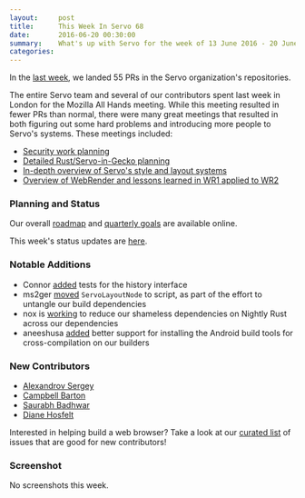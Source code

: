 ```yaml
---
layout:     post
title:      This Week In Servo 68
date:       2016-06-20 00:30:00
summary:    What's up with Servo for the week of 13 June 2016 - 20 June 2016
categories:
---
```


In the [last week](https://github.com/pulls?page=1&q=is%3Apr+is%3Amerged+closed%3A2016-06-13..2016-06-20+user%3Aservo), we landed 55 PRs in the Servo organization's repositories.

The entire Servo team and several of our contributors spent last week in London for the Mozilla All Hands meeting. While this meeting resulted in fewer PRs than normal, there were many great meetings that resulted in both figuring out some hard problems and introducing more people to Servo's systems. These meetings included:

 - [Security work planning](https://github.com/servo/servo/wiki/London-Security)
 - [Detailed Rust/Servo-in-Gecko planning](https://github.com/servo/servo/wiki/London-Oxidation)
 - [In-depth overview of Servo's style and layout systems](https://github.com/servo/servo/wiki/Layout-Overview)
 - [Overview of WebRender and lessons learned in WR1 applied to WR2](https://github.com/servo/servo/wiki/Webrender-Overview)

### Planning and Status

Our overall [roadmap](https://github.com/servo/servo/wiki/Roadmap) and [quarterly goals](https://docs.google.com/document/d/1JMOtVkRtb-s7auoQdnX810HGglkMK054LTXOo0_rdrU/pub) are available online.

This week's status updates are [here](http://statusupdates.dev.mozaws.net/project/servo).

### Notable Additions

 - Connor [added](https://github.com/servo/servo/pull/11793) tests for the history interface
 - ms2ger [moved](https://github.com/servo/servo/pull/11754) `ServoLayoutNode` to script, as part of the effort to untangle our build dependencies
 - nox is [working](https://github.com/servo/euclid/pull/141) to reduce our shameless dependencies on Nightly Rust across our dependencies
 - aneeshusa [added](https://github.com/servo/saltfs/pull/388) better support for installing the Android build tools for cross-compilation on our builders

### New Contributors

 - [Alexandrov Sergey](https://github.com/splav)
 - [Campbell Barton](https://github.com/ideasman42)
 - [Saurabh Badhwar](https://github.com/h4xr)
 - [Diane Hosfelt](https://github.com/avadacatavra)

Interested in helping build a web browser? Take a look at our [curated list](https://starters.servo.org/) of issues that are good for new contributors!

### Screenshot

No screenshots this week.
